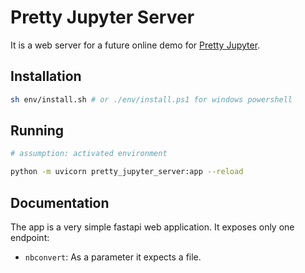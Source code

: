 # Pretty Jupyter Server

It is a web server for a future online demo for [Pretty Jupyter](https://github.com/JanPalasek/pretty-jupyter).

## Installation

```sh
sh env/install.sh # or ./env/install.ps1 for windows powershell
```

## Running

```sh
# assumption: activated environment

python -m uvicorn pretty_jupyter_server:app --reload
```

## Documentation

The app is a very simple fastapi web application. It exposes only one endpoint:

- `nbconvert`: As a parameter it expects a file.